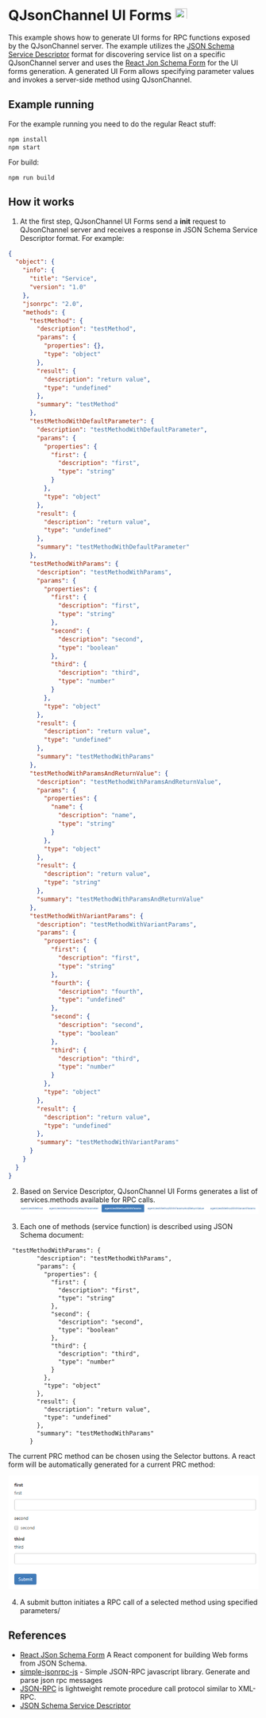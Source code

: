 # QJsonChannel UI Forms <img src="https://seeklogo.com/images/R/react-logo-7B3CE81517-seeklogo.com.png" width="24" height="24">

This example shows how to generate UI forms for RPC functions exposed by the QJsonChannel server.
The example utilizes the [JSON Schema Service Descriptor](https://jsonrpc.org/historical/json-schema-service-descriptor.html) format for discovering service list on a specific QJsonChannel server and uses the [React Jon Schema Form](https://github.com/mozilla-services/react-jsonschema-form) for the UI forms generation. A generated UI Form allows specifying parameter values and invokes a server-side method using QJsonChannel.

## Example running
For the example running you need to do the regular React stuff:
~~~~~shell
npm install
npm start
~~~~~
For build:
~~~~~shell
npm run build
~~~~~


## How it works
1. At the first step, QJsonChannel UI Forms send a __init__ request to QJsonChannel server and receives a response in JSON Schema Service Descriptor format. For example:
~~~~json
{
  "object": {
    "info": {
      "title": "Service",
      "version": "1.0"
    },
    "jsonrpc": "2.0",
    "methods": {
      "testMethod": {
        "description": "testMethod",
        "params": {
          "properties": {},
          "type": "object"
        },
        "result": {
          "description": "return value",
          "type": "undefined"
        },
        "summary": "testMethod"
      },
      "testMethodWithDefaultParameter": {
        "description": "testMethodWithDefaultParameter",
        "params": {
          "properties": {
            "first": {
              "description": "first",
              "type": "string"
            }
          },
          "type": "object"
        },
        "result": {
          "description": "return value",
          "type": "undefined"
        },
        "summary": "testMethodWithDefaultParameter"
      },
      "testMethodWithParams": {
        "description": "testMethodWithParams",
        "params": {
          "properties": {
            "first": {
              "description": "first",
              "type": "string"
            },
            "second": {
              "description": "second",
              "type": "boolean"
            },
            "third": {
              "description": "third",
              "type": "number"
            }
          },
          "type": "object"
        },
        "result": {
          "description": "return value",
          "type": "undefined"
        },
        "summary": "testMethodWithParams"
      },
      "testMethodWithParamsAndReturnValue": {
        "description": "testMethodWithParamsAndReturnValue",
        "params": {
          "properties": {
            "name": {
              "description": "name",
              "type": "string"
            }
          },
          "type": "object"
        },
        "result": {
          "description": "return value",
          "type": "string"
        },
        "summary": "testMethodWithParamsAndReturnValue"
      },
      "testMethodWithVariantParams": {
        "description": "testMethodWithVariantParams",
        "params": {
          "properties": {
            "first": {
              "description": "first",
              "type": "string"
            },
            "fourth": {
              "description": "fourth",
              "type": "undefined"
            },
            "second": {
              "description": "second",
              "type": "boolean"
            },
            "third": {
              "description": "third",
              "type": "number"
            }
          },
          "type": "object"
        },
        "result": {
          "description": "return value",
          "type": "undefined"
        },
        "summary": "testMethodWithVariantParams"
      }
    }
  }
}
~~~~

2. Based on Service Descriptor, QJsonChannel UI Forms generates a list of services.methods available for RPC calls.
![Demo](doc/selector.png)

3. Each one of methods (service function) is described using JSON Schema document:
~~~~
 "testMethodWithParams": {
        "description": "testMethodWithParams",
        "params": {
          "properties": {
            "first": {
              "description": "first",
              "type": "string"
            },
            "second": {
              "description": "second",
              "type": "boolean"
            },
            "third": {
              "description": "third",
              "type": "number"
            }
          },
          "type": "object"
        },
        "result": {
          "description": "return value",
          "type": "undefined"
        },
        "summary": "testMethodWithParams"
      }
~~~~

The current PRC method can be chosen using the Selector buttons. A react form will be automatically generated for a current PRC method:

![Demo](doc/form.png)

4. A submit button initiates a RPC call of a selected method using specified parameters/

## References
- [React JSon Schema Form](https://github.com/mozilla-services/react-jsonschema-form) A React component for building Web forms from JSON Schema.
- [simple-jsonrpc-js](https://github.com/jershell/simple-jsonrpc-js) - Simple JSON-RPC javascript library. Generate and parse json rpc messages
- [JSON-RPC](http://jsonrpc.org/) is lightweight remote procedure call protocol similar to XML-RPC.
- [JSON Schema Service Descriptor](https://jsonrpc.org/historical/json-schema-service-descriptor.html)
